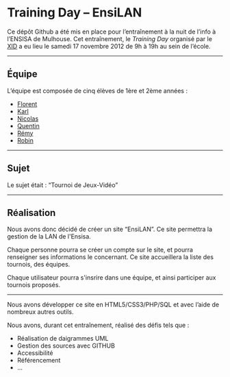 # Training Day – EnsiLAN

Ce dépôt Github a été mis en place pour l’entraînement à la nuit de l’info à l’ENSISA de Mulhouse. 
Cet entraînement, le _Training Day_ organisé par le [XID](http://xid.ensisa.info) a eu lieu le samedi 17 novembre 2012 de 9h à 19h au sein de l’école.

***

## Équipe

L’équipe est composée de cinq élèves de 1ère et 2ème années :

* [Florent](/Dahwar)
* [Karl](/Rauks)
* [Nicolas](/nicolabricot)
* [Quentin](/aDernnell)
* [Rémy](/Themandunord)
* [Robin](Wailander)

***

## Sujet

Le sujet était : “Tournoi de Jeux-Vidéo”

***

## Réalisation

Nous avons donc décidé de créer un site “EnsiLAN”. Ce site permettra la gestion de la LAN de l'Ensisa.

Chaque personne pourra se créer un compte sur le site, et pourra renseigner  ses informations le concernant. Ce site accueillera la liste des tournois, des équipes.

Chaque utilisateur pourra s'insrire dans une équipe, et ainsi participer aux tournois proposés.

***

Nous avons développer ce site en HTML5/CSS3/PHP/SQL et avec l’aide de nombreux autres outils.

Nous avons, durant cet entraînement, réalisé des défis tels que :
* Réalisation de daigrammes UML
* Gestion des sources avec GITHUB
* Accessibilité
* Référencement
* ...